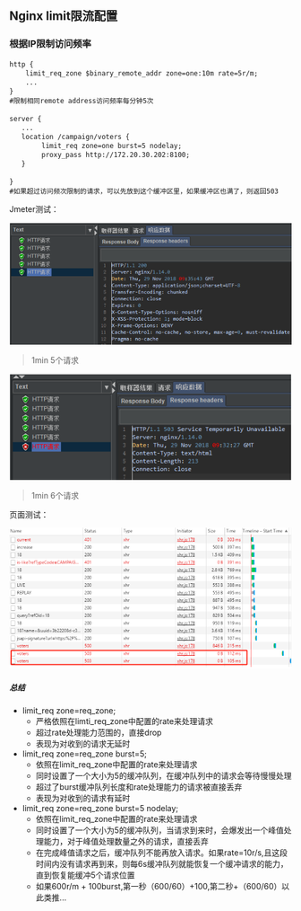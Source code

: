 ## Nginx limit限流配置

### 根据IP限制访问频率

```shell
http {
    limit_req_zone $binary_remote_addr zone=one:10m rate=5r/m;
    ...
}
#限制相同remote address访问频率每分钟5次

server {
   ...
   location /campaign/voters {
        limit_req zone=one burst=5 nodelay;
        proxy_pass http://172.20.30.202:8100;
   }

}
#如果超过访问频次限制的请求，可以先放到这个缓冲区里，如果缓冲区也满了，则返回503
```

Jmeter测试：

![1](./images/1.png)

> 1min 5个请求

![2](./images/2.png)

> 1min 6个请求

页面测试：

![3](./images/3.png)

##### 总结
- limit_req zone=req_zone;
  - 严格依照在limti_req_zone中配置的rate来处理请求
  - 超过rate处理能力范围的，直接drop
  - 表现为对收到的请求无延时
- limit_req zone=req_zone burst=5;
  - 依照在limit_req_zone中配置的rate来处理请求
  - 同时设置了一个大小为5的缓冲队列，在缓冲队列中的请求会等待慢慢处理
  - 超过了burst缓冲队列长度和rate处理能力的请求被直接丢弃
  - 表现为对收到的请求有延时
- limit_req zone=req_zone burst=5 nodelay;
  - 依照在limit_req_zone中配置的rate来处理请求
  - 同时设置了一个大小为5的缓冲队列，当请求到来时，会爆发出一个峰值处理能力，对于峰值处理数量之外的请求，直接丢弃
  - 在完成峰值请求之后，缓冲队列不能再放入请求。如果rate=10r/s,且这段时间内没有请求再到来，则每6s缓冲队列就能恢复一个缓冲请求的能力，直到恢复能缓冲5个请求位置
  - 如果600r/m + 100burst,第一秒（600/60）+100,第二秒+（600/60）以此类推...